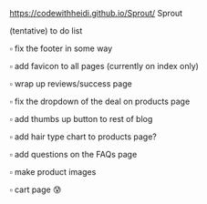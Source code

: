 https://codewithheidi.github.io/Sprout/ Sprout

(tentative) to do list 

▫️ fix the footer in some way

▫️ add favicon to all pages (currently on index only)

▫️ wrap up reviews/success page

▫️ fix the dropdown of the deal on products page

▫️ add thumbs up button to rest of blog

▫️ add hair type chart to products page?

▫️ add questions on the FAQs page 

▫️ make product images

▫️ cart page 😰
